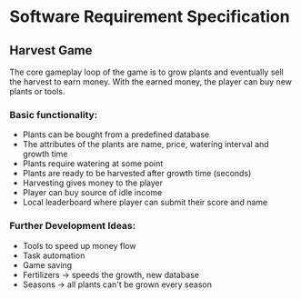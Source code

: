 # Software Requirement Specification

## Harvest Game
The core gameplay loop of the game is to grow plants and eventually sell the harvest to earn money. With the earned money, the player can buy new plants or tools.

### Basic functionality:
- Plants can be bought from a predefined database
- The attributes of the plants are name, price, watering interval and growth time
- Plants require watering at some point
- Plants are ready to be harvested after growth time (seconds)
- Harvesting gives money to the player
- Player can buy source of idle income
- Local leaderboard where player can submit their score and name

### Further Development Ideas:
- Tools to speed up money flow
- Task automation
- Game saving
- Fertilizers -> speeds the growth, new database
- Seasons -> all plants can't be grown every season

